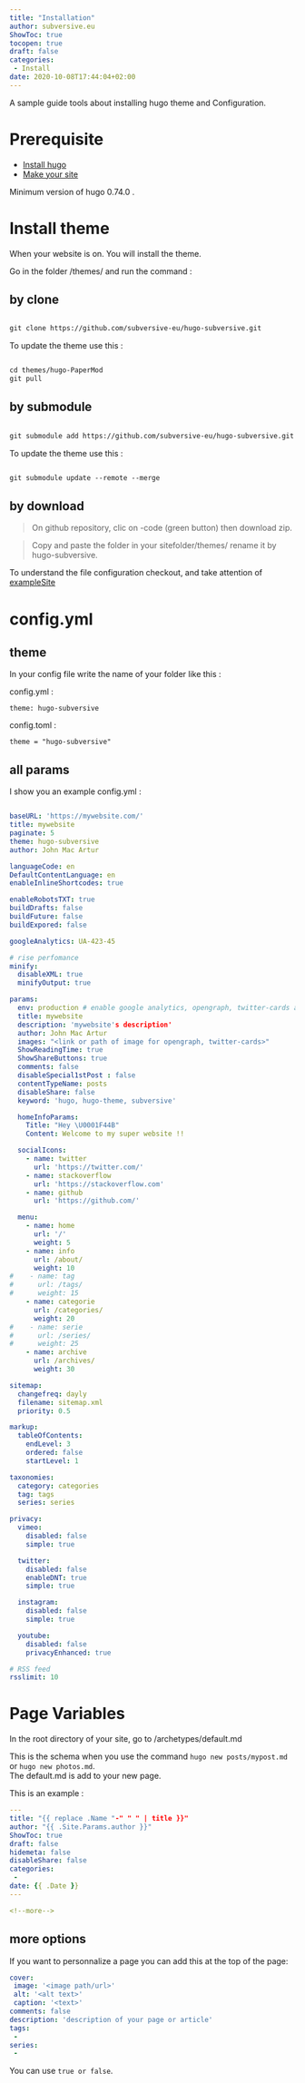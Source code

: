 ```yaml
---
title: "Installation"
author: subversive.eu
ShowToc: true
tocopen: true
draft: false
categories:
 - Install
date: 2020-10-08T17:44:04+02:00
---
```


A sample guide tools about installing hugo theme and Configuration.
<!--more-->

# Prerequisite

- [Install hugo](https://gohugo.io/getting-started/installing/)
- [Make your site](https://gohugo.io/getting-started/quick-start/)

Minimum version of hugo 0.74.0 .

# Install theme

When your website is on. You will install the theme.

Go in the folder /themes/ and run the command :

## by clone

```html

git clone https://github.com/subversive-eu/hugo-subversive.git

```

To update the theme use this :

```html

cd themes/hugo-PaperMod
git pull

```

## by submodule

```html

git submodule add https://github.com/subversive-eu/hugo-subversive.git hugo-subversive

```

To update the theme use this :

```html

git submodule update --remote --merge

```

## by download

> On github repository, clic on -code (green button) then download zip.

> Copy and paste the folder in your sitefolder/themes/ rename it by hugo-subversive.


To understand the file configuration checkout, and take attention of [exampleSite](https://github.com/subversive-eu/hugo-subversive/tree/exampleSite)

# config.yml

## theme

In your config file write the name of your folder like this :

config.yml :

`theme: hugo-subversive`

config.toml :

`theme = "hugo-subversive"`

## all params

I show you an example config.yml :


```yml

baseURL: 'https://mywebsite.com/'
title: mywebsite
paginate: 5
theme: hugo-subversive
author: John Mac Artur

languageCode: en
DefaultContentLanguage: en
enableInlineShortcodes: true

enableRobotsTXT: true
buildDrafts: false
buildFuture: false
buildExpored: false

googleAnalytics: UA-423-45

# rise perfomance
minify:
  disableXML: true
  minifyOutput: true

params:
  env: production # enable google analytics, opengraph, twitter-cards and schema.
  title: mywebsite
  description: 'mywebsite's description'
  author: John Mac Artur
  images: "<link or path of image for opengraph, twitter-cards>"
  ShowReadingTime: true
  ShowShareButtons: true
  comments: false
  disableSpecial1stPost : false
  contentTypeName: posts
  disableShare: false
  keyword: 'hugo, hugo-theme, subversive'

  homeInfoParams:
    Title: "Hey \U0001F44B"
    Content: Welcome to my super website !! 

  socialIcons:
    - name: twitter
      url: 'https://twitter.com/'
    - name: stackoverflow
      url: 'https://stackoverflow.com'
    - name: github
      url: 'https://github.com/'

  menu:
    - name: home
      url: '/'
      weight: 5
    - name: info
      url: /about/
      weight: 10
#    - name: tag
#      url: /tags/
#      weight: 15
    - name: categorie
      url: /categories/
      weight: 20
#    - name: serie
#      url: /series/
#      weight: 25
    - name: archive   
      url: /archives/
      weight: 30

sitemap:
  changefreq: dayly
  filename: sitemap.xml
  priority: 0.5

markup:
  tableOfContents:
    endLevel: 3
    ordered: false
    startLevel: 1

taxonomies:
  category: categories
  tag: tags
  series: series

privacy:
  vimeo:
    disabled: false
    simple: true

  twitter:
    disabled: false
    enableDNT: true
    simple: true

  instagram:
    disabled: false
    simple: true

  youtube:
    disabled: false
    privacyEnhanced: true

# RSS feed
rsslimit: 10

```

# Page Variables

In the root directory of your site, go to /archetypes/default.md

This is the schema when you use the command `hugo new posts/mypost.md` or `hugo new photos.md`.  
The default.md is add to your new page.

This is an example :

```yml
---
title: "{{ replace .Name "-" " " | title }}"
author: "{{ .Site.Params.author }}"
ShowToc: true
draft: false
hidemeta: false
disableShare: false
categories:
 - 
date: {{ .Date }}
---

<!--more-->
```

## more options

If you want to personnalize a page you can add this at the top of the page:  

```yml
cover:
 image: '<image path/url>'
 alt: '<alt text>'
 caption: '<text>'
comments: false
description: 'description of your page or article'
tags:
 -
series:
 - 
```

You can use `true or false`.
